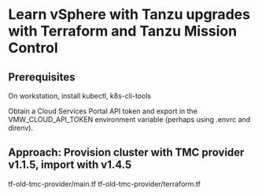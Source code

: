 # Learn vSphere with Tanzu upgrades with Terraform and Tanzu Mission Control

## Prerequisites

On workstation, install kubectl, k8s-cli-tools

Obtain a Cloud Services Portal API token and export in the
VMW_CLOUD_API_TOKEN environment variable (perhaps using .envrc and
direnv).

## Approach: Provision cluster with TMC provider v1.1.5, import with v1.4.5

tf-old-tmc-provider/main.tf
tf-old-tmc-provider/terraform.tf
